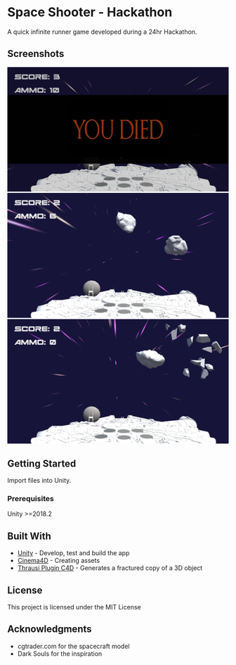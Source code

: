 # Space Shooter - Hackathon

A quick infinite runner game developed during a 24hr Hackathon. 

## Screenshots

![Screenshot1](/WeWantPizza/Screenshots/sc1.jpg?raw=true "Game")
![Screenshot1](/WeWantPizza/Screenshots/sc2.jpg?raw=true "Game")
![Screenshot1](/WeWantPizza/Screenshots/sc3.jpg?raw=true "Game")


## Getting Started

Import files into Unity.

### Prerequisites

Unity >=2018.2

## Built With

* [Unity](https://unity3d.com/) - Develop, test and build the app
* [Cinema4D](https://www.maxon.net/en/products/cinema-4d/overview/) - Creating assets
* [Thrausi Plugin C4D](https://nitro4d.com/product/thrausi/) - Generates a fractured copy of a 3D object


## License

This project is licensed under the MIT License

## Acknowledgments

* cgtrader.com for the spacecraft model
* Dark Souls for the inspiration
